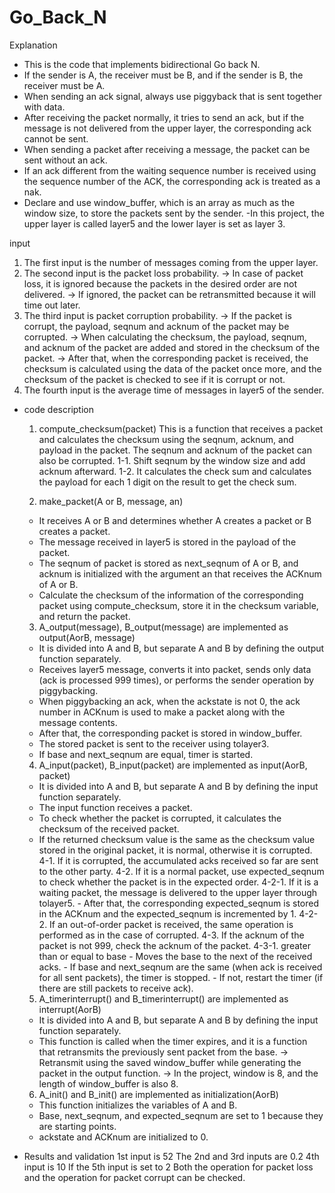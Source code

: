 # Go_Back_N

Explanation
  - This is the code that implements bidirectional Go back N.
  - If the sender is A, the receiver must be B, and if the sender is B, the receiver must be A.
  - When sending an ack signal, always use piggyback that is sent together with data.
  - After receiving the packet normally, it tries to send an ack, but if the message is not delivered from the upper         layer, the corresponding ack cannot be sent.
  - When sending a packet after receiving a message, the packet can be sent without an ack.
  - If an ack different from the waiting sequence number is received using the sequence number of the ACK, the               corresponding ack is treated as a nak.
  - Declare and use window_buffer, which is an array as much as the window size, to store the packets sent by the           sender.
  -In this project, the upper layer is called layer5 and the lower layer is set as layer 3.
  
  
input
  1. The first input is the number of messages coming from the upper layer.
  2. The second input is the packet loss probability.
    -> In case of packet loss, it is ignored because the packets in the desired order are not delivered.
    -> If ignored, the packet can be retransmitted because it will time out later.
  3. The third input is packet corruption probability.
    -> If the packet is corrupt, the payload, seqnum and acknum of the packet may be corrupted.
    -> When calculating the checksum, the payload, seqnum, and acknum of the packet are added and stored in the checksum        of the packet.
    -> After that, when the corresponding packet is received, the checksum is calculated using the data of the packet          once more, and the checksum of the packet is checked to see if it is corrupt or not.
  4. The fourth input is the average time of messages in layer5 of the sender.
  
- code description
  1. compute_checksum(packet)
    This is a function that receives a packet and calculates the checksum using the seqnum, acknum, and payload in the       packet.
   The seqnum and acknum of the packet can also be corrupted.
    1-1. Shift seqnum by the window size and add acknum afterward.
    1-2. It calculates the check sum and calculates the payload for each 1 digit on the result to get the check sum.
    
  2. make_packet(A or B, message, an)
    - It receives A or B and determines whether A creates a packet or B creates a packet.
    - The message received in layer5 is stored in the payload of the packet.
    - The seqnum of packet is stored as next_seqnum of A or B, and acknum is initialized with the argument an that             receives the ACKnum of A or B.
    - Calculate the checksum of the information of the corresponding packet using compute_checksum, store it in the           checksum variable, and return the packet.
    
  3. A_output(message), B_output(message) are implemented as output(AorB, message)
    - It is divided into A and B, but separate A and B by defining the output function separately.
    - Receives layer5 message, converts it into packet, sends only data (ack is processed 999 times), or performs the         sender operation by piggybacking.
    - When piggybacking an ack, when the ackstate is not 0, the ack number in ACKnum is used to make a packet along with       the message contents.
    - After that, the corresponding packet is stored in window_buffer.
    - The stored packet is sent to the receiver using tolayer3.
    - If base and next_seqnum are equal, timer is started.
  
  4. A_input(packet), B_input(packet) are implemented as input(AorB, packet)
    - It is divided into A and B, but separate A and B by defining the input function separately.
    - The input function receives a packet.
    - To check whether the packet is corrupted, it calculates the checksum of the received packet.
    - If the returned checksum value is the same as the checksum value stored in the original packet, it is normal,           otherwise it is corrupted.
    4-1. If it is corrupted, the accumulated acks received so far are sent to the other party.
    4-2. If it is a normal packet, use expected_seqnum to check whether the packet is in the expected order.
      4-2-1. If it is a waiting packet, the message is delivered to the upper layer through tolayer5.
             - After that, the corresponding expected_seqnum is stored in the ACKnum and the expected_seqnum is                        incremented by 1.
      4-2-2. If an out-of-order packet is received, the same operation is performed as in the case of corrupted.
    4-3. If the acknum of the packet is not 999, check the acknum of the packet.
      4-3-1. greater than or equal to base
             - Moves the base to the next of the received acks.
                - If base and next_seqnum are the same (when ack is received for all sent packets), the timer is                           stopped.
                - If not, restart the timer (if there are still packets to receive ack).
    
  5.  A_timerinterrupt() and B_timerinterrupt() are implemented as interrupt(AorB)
    - It is divided into A and B, but separate A and B by defining the input function separately.
    - This function is called when the timer expires, and it is a function that retransmits the previously sent packet         from the base.
        -> Retransmit using the saved window_buffer while generating the packet in the output function.
        -> In the project, window is 8, and the length of window_buffer is also 8.

  6. A_init() and B_init() are implemented as initialization(AorB)
    - This function initializes the variables of A and B.
    - Base, next_seqnum, and expected_seqnum are set to 1 because they are starting points.
    - ackstate and ACKnum are initialized to 0.
    
    
 - Results and validation
  1st input is 52
  The 2nd and 3rd inputs are 0.2
  4th input is 10
  If the 5th input is set to 2
  Both the operation for packet loss and the operation for packet corrupt can be checked.
  
  
  
